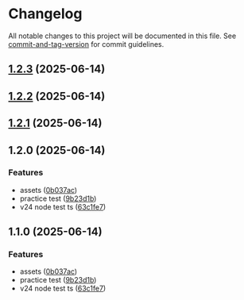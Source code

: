 # Changelog

All notable changes to this project will be documented in this file. See [commit-and-tag-version](https://github.com/absolute-version/commit-and-tag-version) for commit guidelines.

## [1.2.3](https://github.com/AlbertoBasalo/test-lab/compare/v1.2.2...v1.2.3) (2025-06-14)

## [1.2.2](https://github.com/AlbertoBasalo/test-lab/compare/v1.2.1...v1.2.2) (2025-06-14)

## [1.2.1](https://github.com/AlbertoBasalo/test-lab/compare/v1.2.0...v1.2.1) (2025-06-14)

## 1.2.0 (2025-06-14)

### Features

- assets ([0b037ac](https://github.com/AlbertoBasalo/test-lab/commit/0b037ac14fa3804ecd1fe355ad240276475c6a27))
- practice test ([9b23d1b](https://github.com/AlbertoBasalo/test-lab/commit/9b23d1bd44530f8e8579a26f7921ec2552117eba))
- v24 node test ts ([63c1fe7](https://github.com/AlbertoBasalo/test-lab/commit/63c1fe752d713b2b3fa27ac75c3c3c2c2fdd7eec))

## 1.1.0 (2025-06-14)

### Features

- assets ([0b037ac](https://github.com/AlbertoBasalo/test-lab/commit/0b037ac14fa3804ecd1fe355ad240276475c6a27))
- practice test ([9b23d1b](https://github.com/AlbertoBasalo/test-lab/commit/9b23d1bd44530f8e8579a26f7921ec2552117eba))
- v24 node test ts ([63c1fe7](https://github.com/AlbertoBasalo/test-lab/commit/63c1fe752d713b2b3fa27ac75c3c3c2c2fdd7eec))
